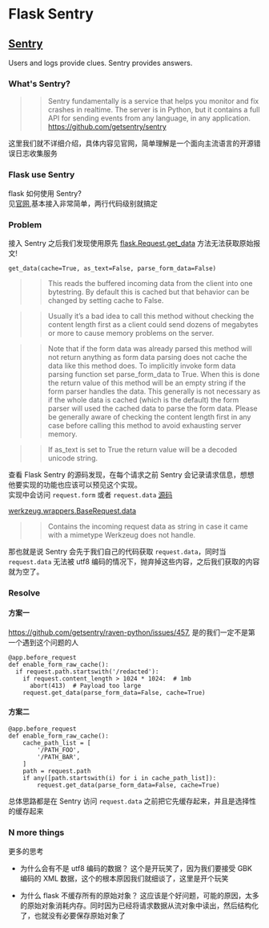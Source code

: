 # Flask Sentry

## [Sentry](https://sentry.io/)

Users and logs provide clues. Sentry provides answers.


###  What's Sentry?
>> Sentry fundamentally is a service that helps you monitor and fix crashes in realtime. The server is in Python, but it contains a full API for sending events from any language, in any application.
>> <https://github.com/getsentry/sentry>


这里我们就不详细介绍，具体内容见官网，简单理解是一个面向主流语言的开源错误日志收集服务

### Flask use Sentry

flask 如何使用 Sentry?  
见[官网](https://docs.sentry.io/clients/python/integrations/flask/),基本接入非常简单，两行代码级别就搞定


### Problem

接入 Sentry 之后我们发现使用原先 [flask.Request.get_data](http://flask.pocoo.org/docs/1.0/api/#flask.Request.get_data) 方法无法获取原始报文!  


`get_data(cache=True, as_text=False, parse_form_data=False)`

>> This reads the buffered incoming data from the client into one bytestring. By default this is cached but that behavior can be changed by setting cache to False.

>> Usually it’s a bad idea to call this method without checking the content length first as a client could send dozens of megabytes or more to cause memory problems on the server.

>> Note that if the form data was already parsed this method will not return anything as form data parsing does not cache the data like this method does. To implicitly invoke form data parsing function set parse_form_data to True. When this is done the return value of this method will be an empty string if the form parser handles the data. This generally is not necessary as if the whole data is cached (which is the default) the form parser will used the cached data to parse the form data. Please be generally aware of checking the content length first in any case before calling this method to avoid exhausting server memory.

>> If as_text is set to True the return value will be a decoded unicode string.


查看 Flask Sentry 的源码发现，在每个请求之前 Sentry 会记录请求信息，想想他要实现的功能也应该可以预见这个实现。  
实现中会访问 `request.form` 或者 `request.data` [源码](https://github.com/getsentry/raven-python/blob/master/raven/contrib/flask.py#L207-L211)  

[werkzeug.wrappers.BaseRequest.data](http://werkzeug.pocoo.org/docs/0.14/wrappers/#werkzeug.wrappers.BaseRequest.data)
>> Contains the incoming request data as string in case it came with a mimetype Werkzeug does not handle.

那也就是说 Sentry 会先于我们自己的代码获取 `request.data`，同时当 `request.data` 无法被 utf8 编码的情况下，抛弃掉这些内容，之后我们获取的内容就为空了。

### Resolve

#### 方案一

<https://github.com/getsentry/raven-python/issues/457>, 是的我们一定不是第一个遇到这个问题的人
```
@app.before_request
def enable_form_raw_cache():
  if request.path.startswith('/redacted'):
    if request.content_length > 1024 * 1024:  # 1mb
      abort(413)  # Payload too large
    request.get_data(parse_form_data=False, cache=True)
```


#### 方案二

```
@app.before_request
def enable_form_raw_cache():
    cache_path_list = [
        '/PATH_FOO',
        '/PATH_BAR',
    ]
    path = request.path
    if any([path.startswith(i) for i in cache_path_list]):
        request.get_data(parse_form_data=False, cache=True)
```

总体思路都是在 Sentry 访问 `request.data` 之前把它先缓存起来，并且是选择性的缓存起来


### N more things

更多的思考

- 为什么会有不是 utf8 编码的数据？
    这个是开玩笑了，因为我们要接受 GBK 编码的 XML 数据，这个的根本原因我们就细谈了，这里是开个玩笑

- 为什么 flask 不缓存所有的原始对象？
    这应该是个好问题，可能的原因，太多的原始对象消耗内存。同时因为已经将请求数据从流对象中读出，然后结构化了，也就没有必要保存原始对象了
